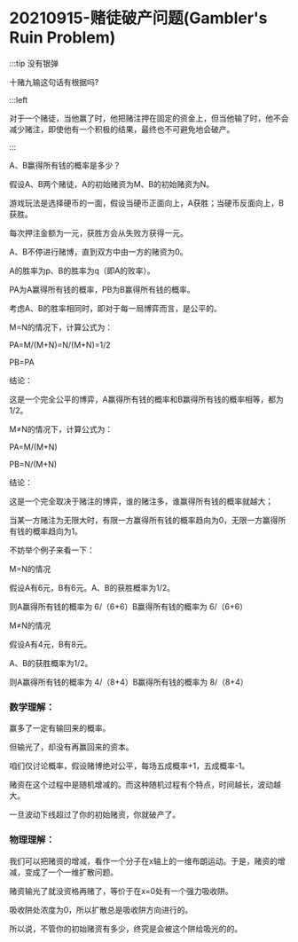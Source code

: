 
# 20210915-赌徒破产问题(Gambler's Ruin Problem)

:::tip 没有银弹

十赌九输这句话有根据吗?

:::left

对于一个赌徒，当他赢了时，他把赌注押在固定的资金上，但当他输了时，他不会减少赌注，即使他有一个积极的结果，最终也不可避免地会破产。

:::

A、B赢得所有钱的概率是多少？

假设A、B两个赌徒，A的初始赌资为M、B的初始赌资为N。

游戏玩法是选择硬币的一面，假设当硬币正面向上，A获胜；当硬币反面向上，B获胜。

每次押注金额为一元，获胜方会从失败方获得一元。

A、B不停进行赌博，直到双方中由一方的赌资为0。

A的胜率为p、B的胜率为q（即A的败率）。

PA为A赢得所有钱的概率，PB为B赢得所有钱的概率。


考虑A、B的胜率相同时，即对于每一局博弈而言，是公平的。

M=N的情况下，计算公式为：

PA=M/(M+N)=N/(M+N)=1/2

PB=PA

结论：

这是一个完全公平的博弈，A赢得所有钱的概率和B赢得所有钱的概率相等，都为1/2。

M≠N的情况下，计算公式为：

PA=M/(M+N)

PB=N/(M+N)

结论：

这是一个完全取决于赌注的博弈，谁的赌注多，谁赢得所有钱的概率就越大；

当某一方赌注为无限大时，有限一方赢得所有钱的概率趋向为0，无限一方赢得所有钱的概率趋向为1。

不妨举个例子来看一下：

M=N的情况

假设A有6元，B有6元。A、B的获胜概率为1/2。

则A赢得所有钱的概率为 6/（6+6）B赢得所有钱的概率为 6/（6+6）



M≠N的情况

假设A有4元，B有8元。

A、B的获胜概率为1/2。

则A赢得所有钱的概率为 4/（8+4）B赢得所有钱的概率为 8/（8+4）

### 数学理解：

赢多了一定有输回来的概率。

但输光了，却没有再赢回来的资本。

咱们仅讨论概率，假设赌博绝对公平，每场五成概率+1，五成概率-1。

赌资在这个过程中是随机增减的。而这种随机过程有个特点，时间越长，波动越大。

一旦波动下线超过了你的初始赌资，你就破产了。

### 物理理解：

我们可以把赌资的增减，看作一个分子在x轴上的一维布朗运动。于是，赌资的增减，变成了一个一维扩散问题。

赌资输光了就没资格再赌了，等价于在x=0处有一个强力吸收阱。

吸收阱处浓度为0，所以扩散总是吸收阱方向进行的。

所以说，不管你的初始赌资有多少，终究是会被这个阱给吸光的的。

